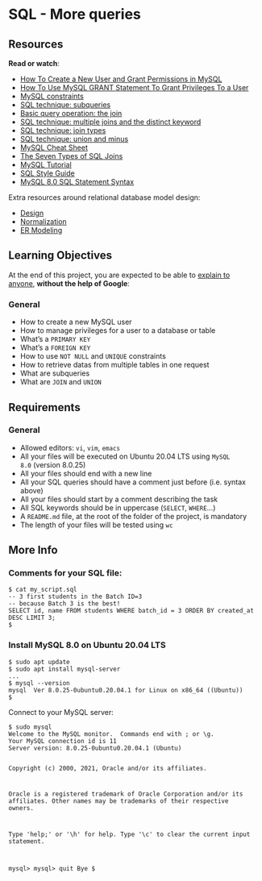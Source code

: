 <p>&nbsp;</p>
<h1>SQL - More queries</h1>
<h2>Resources</h2>
<p><strong>Read or watch</strong>:</p>
<ul>
<li><a title="How To Create a New User and Grant Permissions in MySQL" href="https://intranet.hbtn.io/rltoken/1tuxYhEv__bmrwkAicbjpA" target="_blank" rel="noopener">How To Create a New User and Grant Permissions in MySQL</a></li>
<li><a title="How To Use MySQL GRANT Statement To Grant Privileges To a User" href="https://intranet.hbtn.io/rltoken/PMozNP0LI2zJ-ycA-L6xoA" target="_blank" rel="noopener">How To Use MySQL GRANT Statement To Grant Privileges To a User</a></li>
<li><a title="MySQL constraints" href="https://intranet.hbtn.io/rltoken/AHI2a6vFyr8h4LeI6xK96w" target="_blank" rel="noopener">MySQL constraints</a></li>
<li><a title="SQL technique: subqueries" href="https://intranet.hbtn.io/rltoken/UvrRJYwhKKL-WcqdfR4ZTg" target="_blank" rel="noopener">SQL technique: subqueries</a></li>
<li><a title="Basic query operation: the join" href="https://intranet.hbtn.io/rltoken/vZviDvoYzQSi5asDz-ZsqA" target="_blank" rel="noopener">Basic query operation: the join</a></li>
<li><a title="SQL technique: multiple joins and the distinct keyword" href="https://intranet.hbtn.io/rltoken/vjcpTEMrRJUOXIWBdzzlMg" target="_blank" rel="noopener">SQL technique: multiple joins and the distinct keyword</a></li>
<li><a title="SQL technique: join types" href="https://intranet.hbtn.io/rltoken/s0sG5NqFN4nw4-k0KJNBbg" target="_blank" rel="noopener">SQL technique: join types</a></li>
<li><a title="SQL technique: union and minus" href="https://intranet.hbtn.io/rltoken/tv7XqDq1naSlqSz042VBjA" target="_blank" rel="noopener">SQL technique: union and minus</a></li>
<li><a title="MySQL Cheat Sheet" href="https://intranet.hbtn.io/rltoken/Qp6hXj5D3Cdeqi5Z-30sAw" target="_blank" rel="noopener">MySQL Cheat Sheet</a></li>
<li><a title="The Seven Types of SQL Joins" href="https://intranet.hbtn.io/rltoken/o6faV44f8S34zW3FiO5Mgg" target="_blank" rel="noopener">The Seven Types of SQL Joins</a></li>
<li><a title="MySQL Tutorial" href="https://intranet.hbtn.io/rltoken/T3VjE1yBfwJcd1hDD4tItw" target="_blank" rel="noopener">MySQL Tutorial</a></li>
<li><a title="SQL Style Guide" href="https://intranet.hbtn.io/rltoken/0NaQZjOUvQuWy0xGPhTkVw" target="_blank" rel="noopener">SQL Style Guide</a></li>
<li><a title="MySQL 8.0 SQL Statement Syntax" href="https://intranet.hbtn.io/rltoken/R5KAnzO4iwYo2LgD3eKL8A" target="_blank" rel="noopener">MySQL 8.0 SQL Statement Syntax</a></li>
</ul>
<p>Extra resources around relational database model design:</p>
<ul>
<li><a title="Design" href="https://intranet.hbtn.io/rltoken/A81_Vk2TV-f_f5wG0HK6Zw" target="_blank" rel="noopener">Design</a></li>
<li><a title="Normalization" href="https://intranet.hbtn.io/rltoken/cwgE_DVy7l3ap6lCVJsPZQ" target="_blank" rel="noopener">Normalization</a></li>
<li><a title="ER Modeling" href="https://intranet.hbtn.io/rltoken/1JFNpSloiEAI7aLW2rnyKw" target="_blank" rel="noopener">ER Modeling</a></li>
</ul>
<h2>Learning Objectives</h2>
<p>At the end of this project, you are expected to be able to&nbsp;<a title="explain to anyone" href="https://intranet.hbtn.io/rltoken/SXrjP8A_no4j3TMHUC4NBw" target="_blank" rel="noopener">explain to anyone</a>,&nbsp;<strong>without the help of Google</strong>:</p>
<h3>General</h3>
<ul>
<li>How to create a new MySQL user</li>
<li>How to manage privileges for a user to a database or table</li>
<li>What&rsquo;s a&nbsp;<code>PRIMARY KEY</code></li>
<li>What&rsquo;s a&nbsp;<code>FOREIGN KEY</code></li>
<li>How to use&nbsp;<code>NOT NULL</code>&nbsp;and&nbsp;<code>UNIQUE</code>&nbsp;constraints</li>
<li>How to retrieve datas from multiple tables in one request</li>
<li>What are subqueries</li>
<li>What are&nbsp;<code>JOIN</code>&nbsp;and&nbsp;<code>UNION</code></li>
</ul>
<h2>Requirements</h2>
<h3>General</h3>
<ul>
<li>Allowed editors:&nbsp;<code>vi</code>,&nbsp;<code>vim</code>,&nbsp;<code>emacs</code></li>
<li>All your files will be executed on Ubuntu 20.04 LTS using&nbsp;<code>MySQL 8.0</code>&nbsp;(version 8.0.25)</li>
<li>All your files should end with a new line</li>
<li>All your SQL queries should have a comment just before (i.e. syntax above)</li>
<li>All your files should start by a comment describing the task</li>
<li>All SQL keywords should be in uppercase (<code>SELECT</code>,&nbsp;<code>WHERE</code>&hellip;)</li>
<li>A&nbsp;<code>README.md</code>&nbsp;file, at the root of the folder of the project, is mandatory</li>
<li>The length of your files will be tested using&nbsp;<code>wc</code></li>
</ul>
<h2>More Info</h2>
<h3>Comments for your SQL file:</h3>
<pre><code>$ cat my_script.sql
-- 3 first students in the Batch ID=3
-- because Batch 3 is the best!
SELECT id, name FROM students WHERE batch_id = 3 ORDER BY created_at DESC LIMIT 3;
$
</code></pre>
<h3>Install MySQL 8.0 on Ubuntu 20.04 LTS</h3>
<pre><code>$ sudo apt update
$ sudo apt install mysql-server
...
$ mysql --version
mysql  Ver 8.0.25-0ubuntu0.20.04.1 for Linux on x86_64 ((Ubuntu))
$
</code></pre>
<p>Connect to your MySQL server:</p>
<pre><code>$ sudo mysql
Welcome to the MySQL monitor.  Commands end with ; or \g.
Your MySQL connection id is 11
Server version: 8.0.25-0ubuntu0.20.04.1 (Ubuntu)

Copyright (c) 2000, 2021, Oracle and/or its affiliates.

Oracle is a registered trademark of Oracle Corporation and/or its
affiliates. Other names may be trademarks of their respective
owners.

Type 'help;' or '\h' for help. Type '\c' to clear the current input statement.

mysql&gt;
mysql&gt; quit
Bye
$</code></pre>